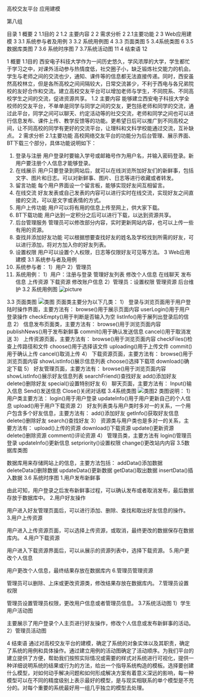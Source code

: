 
高校交友平台 
   应用建模




                            


第八组
 

目录
1 概要  2
1.1目的	2
1.2 主要内容	2
2 需求分析	2
2.1主要功能	2
3 Web应用建模	3
3.1 系统参与者及用例	3
3.2 系统用例图	4
3.3 页面类图	5
3.4系统类图	6
3.5数据库类图	7
3.6 系统时序图	7
3.7系统活动图	11
4 结束语	12











1 概要
1.1目的
      西安电子科技大学作为一间历史悠久，学风浓厚的大学，学生都忙于学习之中，对课外活动参与热情度低，社交圈子小，缺乏锻炼社交能力的机会。学生与老师之间的交流也少，通知、课件等的信息都无法直接传递。同时，西安虽然高校林立，但是各所高校之间间隔较大，日常交流甚少，不利于西电与各兄弟院校的友好合作和交流。建立高校交友平台可以增加老师与学生，不同院系、不同高校学生之间的交流，促进资源共享。
1.2 主要内容
能够建立西安电子科技大学全校师的交友平台，不单单是同学与同学之间的交友，更包括老师和同学的交流，通过此平台，同学之间可以聊天、约定活动等的社交交流，老师和同学之间也可以进行信息发布、课件上传、教学反馈等的功能。更希望日后可以推广到不同高校之间，让不同高校的同学有更好的交流平台，让理科和文科学校能通过交流，互补缺点。
2 需求分析
2.1主要功能
高校网络交友平台的功能分为后台管理、展示界面、BT下载三个部分，具体功能说明如下：
1.	登录与注册
用户登录时要输入学号或邮箱号作为用户名，并输入密码登录。新用户要注册个人信息才能够登录。
2.	在线展示
用户只要登录到网站后，就可以在线浏览所加好友们的新鲜事，包括文字、图片和日志。可以对新鲜事、图片、日志等进行收藏或者转发。
3.	留言功能
每个用户界面设一个留言板，能够实现好友间互相留言。
4.	在线交流
好友发表或自己发表的内容可以进行实时在线交流，实现好友之间直接的交流，可以是文字或表情的方式。
5.	用户上传功能
用户可以将有用的信息上传至网上，供大家下载。
6.	BT下载功能
用户达到一定积分之后可以进行下载，以达到资源共享。
7.	后台管理服务
管理员可以修改部分内容，实时更新网站内容，也可以上传一些有用的资源。
8.	查找并添加好友功能
可以根据想要查找好友的姓名及学校找到所需的好友，可以进行添加，将对方加入你的好友列表。
9.	设置权限
用户可以设置个人权限，日志等仅限好友可见等方法。
3 Web应用建模
3.1 系统参与者及用例
1. 系统参与者：
1）用户
2）管理员
2. 系统用例：
1）用户：注册与登录
		  管理好友列表
         修改个人信息
         在线聊天
         发布信息
         上传资源
         下载资源
         修改账户信息
2）管理员：设置权限
           管理资源
           后台维护
3.2 系统用例图
![picture](http://ww2.sinaimg.cn/mw1024/a13a2bc1tw1e56ogiicy2j20ey0g6wfh.jpg "用例图1")
 
3.3 页面类图 
![类图](http://ww4.sinaimg.cn/mw1024/a13a2bc1tw1e56oyw5wnsj20fg0bfmyb.jpg "页面类图")
页面类主要分为以下几类：
1）	登录与浏览页面用于用户登陆时操作界面，主要方法有：
browse()用于展示页面内容
userLogin()用于用户登录操作
checkEmpty()用于判断是否输入为空
listInfo()用于展列出登录后的信息
2）	信息发布页面类，主要方法有：
browse()用于浏览页面内容
publishNews()用于发布新鲜事
commit()用于确认发送信息
cancel()用于取消发送
3）	上传资源页面，主要方法有：
browse()用于浏览页面内容
checkFiles()检查上传路径和文件
choose()用于选择该文件
uploading()用于上传文件
commit()用于确认上传
cancel()取消上传
4）	下载资源页面，主要方法有：
browse()用于浏览页面内容
showListInfo()展示信息列表
choose()选择下载项
download()确定下载 
5）	好友管理页面，主要方法有：
browse()用于浏览页面内容
showListInfo()展示好友信息列表
searchFriend()查找好友
add()添加好友
delete()删除好友
special()设置特别好友
6）	聊天页面，主要方法有：
Input()输入信息
Send()发送信息
Close()关闭对话框
3.4系统类图
![类图2](http://www.baidupcs.com/thumbnail/63b43122ded2ceced1fd004bf046e55d?fid=655247319-250528-2808626060&time=1369924129&rt=pr&sign=FDTAR-DCb740ccc5511e5e8fedcff06b081203-dnxCMXY8xZudv1JWclca2hQ%2BAtI%3D&expires=8h&size=c850_u580&quality=100 "系统类图")
类图说明：
1）	用户类主要方法：
login()用于用户登录
updateInfo()用于用户更新自己的个人信息
upload()用于用户下载资源
2）	好友列表类与用户类时多对一的关系，一个用户包含多个好友信息，主要方法有：
add()添加好友
getInfo()获取好友信息
delete()删除好友
search()查找好友
3）	资源类与用户类也是多对一的关系，主要方法有：
upload()上传的资源
download()下载资源
update()更新资源
delete()删除资源
comment()评论资源
4）	管理员类，主要方法有
login()管理员登录
updateInfo()更新信息
setpriority()设置权限
change()更改站内内容
3.5数据库类图
 
数据库用来存储网站上的信息，主要方法包括：
addData()添加数据
deleteData()删除数据
updateData()更新数据
getData()取出数据
insertData()插入数据
3.6 系统时序图
1.用户发布新鲜事
 
由此可知，用户登录之后发布新鲜事过程，可以确认发布或者取消发布，最后数据存放于数据库中。
2.用户好友操作
 
用户进入好友管理页面后，可以进行添加、删除、查找和取出好友信息的操作。
3.用户上传资源
 
用户进入上传资源页面，可以选择上传资源，或取消，最终更改的数据保存在数据库内。
4.用户下载资源
 
用户进入下载资源界面后，可以从展示的资源列表中，选择下载资源。
5.用户更改个人信息
 
用户更改个人信息，最终结果存放在数据库内
6.管理员管理资源
 
管理员可以删除、上床或更改资源类，修改结果存放在数据库内。
7.管理员设置权限
 
管理员设置管理员权限，更改用户信息或者管理员信息。
3.7系统活动图
1）学生用户活动图
 
主要展示了用户登录个人主页进行好友操作，修改个人信息或发布新鲜事的活动。
2）管理员活动图
 
4 结束语
通过对高校交友平台的建模，确定了系统的对象实体以及其职责，确定了系统的用例和具体操作。通过建立用例的活动图确定了活动顺序。为我们平台的建立提供了方便，帮助我们按照实际情况或需要的样式对系统进行可视化，提供一种详细说明系统的结果或行为的方法，给出一个指导系统构造的模板。选择要创建什么模型，对如何动手解决问题和如何形成解决方案有着意义深远的影响，每一种模型可以在不同的精度级别上表示最好的模型，是与现实相联系的单个模型是不充分的。对每个重要的系统最好用一组几乎独立的模型去处理。



